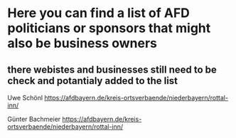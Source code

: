 # Here you can find a list of AFD politicians or sponsors that might also be business owners
## there webistes and businesses still need to be check and potantialy added to the list 

Uwe Schönl https://afdbayern.de/kreis-ortsverbaende/niederbayern/rottal-inn/

Günter Bachmeier https://afdbayern.de/kreis-ortsverbaende/niederbayern/rottal-inn/